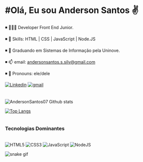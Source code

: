 # #Olá, Eu sou Anderson Santos ✌️


◾ 👨🏾‍💻 Developer Front End Junior.

◾ 🤖 Skills: HTML | CSS | JavaScript | Node.JS

◾ 🌱 Graduando em Sistemas de Informação pela Uninove.

◾ 📫 email: andersonsantos.s.silv@gmail.com

◾ 🙂 Pronouns: ele/dele

<div>


[![Linkedin](https://img.shields.io/badge/LinkedIn-0077B5?style=for-the-badge&logo=linkedin&logoColor=white)](https://www.linkedin.com/in/anderson-santos-5630b322b/)
<a href="mailto:andersonsantos.s.silv@gmail.com"><img alt="gmail" src="https://img.shields.io/badge/Gmail-D14836?style=for-the-badge&logo=gmail&logoColor=white"></a>
# #
</div>

<div>

![AndersonSantos07 Github stats](https://github-readme-stats.vercel.app/api?username=AndersonSantos07&show_icons=true&theme=dracula)

[![Top Langs](https://github-readme-stats.vercel.app/api/top-langs/?username=AndersonSantos07&layout=compact)](https://github.com/anuraghazra/github-readme-stats)
</div>

# #

# #

### Tecnologias Dominantes

<div style="display: inline_block"><br>
    <img align="center" alt="HTML5" src="https://img.shields.io/badge/HTML5-E34F26?style=for-the-badge&logo=html5&logoColor=white">
    <img align="center" alt="CSS3" src="https://img.shields.io/badge/CSS3-1572B6?style=for-the-badge&logo=css3&logoColor=white">
    <img align="center" alt="JavaScript" src="https://img.shields.io/badge/JavaScript-323330?style=for-the-badge&logo=javascript&logoColor=F7DF1E">
    <img align="center" alt="NodeJS" src="https://img.shields.io/badge/Node.js-43853D?style=for-the-badge&logo=node.js&logoColor=white">
    	
</div>

![snake gif](https://github.com/AndersonSantos07/AndersonSantos07/blob/output/github-contribution-grid-snake.svg)

